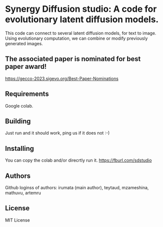 
# Synergy Diffusion studio: A code for evolutionary latent diffusion models.
This code  can connect to several latent diffusion models, for text to image.
Using evolutionary computation, we can combine or modify previously generated images.

## The associated paper is nominated for best paper award!
https://gecco-2023.sigevo.org/Best-Paper-Nominations

## Requirements
Google colab.


## Building 
Just run and it should work, ping us if it does not :-)

## Installing 
You can copy the colab and/or direcrtly run it.
https://fburl.com/sdstudio

## Authors
Github loginss of authors: irumata (main author), teytaud, mzameshina, mathuvu, artemru

## License
MIT License
